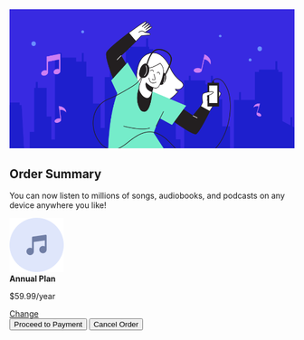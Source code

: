 <!DOCTYPE html>
<html lang="en">
<head>
  <meta charset="UTF-8">
  <meta name="viewport" content="width=device-width, initial-scale=1.0"> <!-- displays site properly based on user's device -->

  <link rel="stylesheet" href="styles.css">
  
  <title>Frontend Mentor | Order summary card</title>
</head>
<body>
  <div class="card">
    <img src="illustration-hero.svg" alt="Hero Image">
    <div class="summary">
      <h2 class="heading">Order Summary</h2>
      <p class="description">You can now listen to millions of songs, audiobooks, and podcasts on any 
        device anywhere you like!</p>
      <div class="plan">
        <img src="icon-music.svg" alt="Music Icon">
        <div class="plan-description">
        <strong>Annual Plan</strong>
        <p>$59.99/year</p> 
        </div>
      <a href="#">Change</a>
      </div>  
      <button class="proceed-button">Proceed to Payment</button>
    <button class="cancel-button">Cancel Order</button>
    </div>
  </div>
  </div>
</body>
</html>


